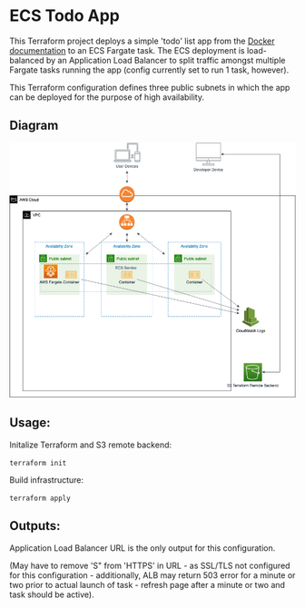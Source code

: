 # ECS Todo App

This Terraform project deploys a simple 'todo' list app from the
[Docker documentation](https://github.com/docker/getting-started) to an ECS Fargate task.  The ECS deployment is load-balanced
by an Application Load Balancer to split traffic amongst multiple Fargate tasks
running the app (config currently set to run 1 task, however).  

This Terraform configuration defines three public subnets
in which the app can be deployed for the purpose of high availability.

## Diagram

<img src="diagram/AWS-ecs-todo.png?raw=true">

## Usage:

Initalize Terraform and S3 remote backend:

`terraform init`

Build infrastructure:

`terraform apply`

## Outputs:
Application Load Balancer URL is the only output for this configuration.

(May have to remove 'S" from 'HTTPS' in URL - as SSL/TLS not configured for
this configuration - additionally, ALB may return 503 error for a minute or two
prior to actual launch of task - refresh page after a minute or two and task
should be active).
